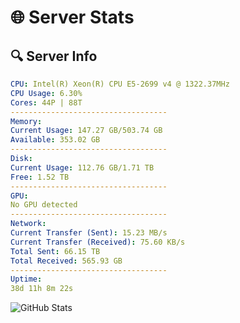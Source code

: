 # 🌐 Server Stats
## 🔍 Server Info
```yaml
CPU: Intel(R) Xeon(R) CPU E5-2699 v4 @ 1322.37MHz
CPU Usage: 6.30%
Cores: 44P | 88T
-----------------------------------
Memory:
Current Usage: 147.27 GB/503.74 GB
Available: 353.02 GB
-----------------------------------
Disk:
Current Usage: 112.76 GB/1.71 TB
Free: 1.52 TB
-----------------------------------
GPU:
No GPU detected
-----------------------------------
Network:
Current Transfer (Sent): 15.23 MB/s
Current Transfer (Received): 75.60 KB/s
Total Sent: 66.15 TB
Total Received: 565.93 GB
-----------------------------------
Uptime:
38d 11h 8m 22s
```
![GitHub Stats](https://img.shields.io/badge/Updated-2025-04-15_08:31:11-blue)